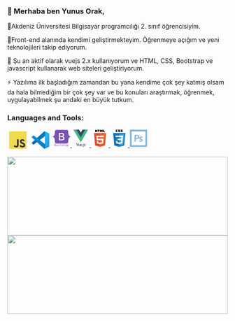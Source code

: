 ### 👋 Merhaba ben Yunus Orak, 
🌱Akdeniz Üniversitesi Bilgisayar programcılığı 2. sınıf öğrencisiyim.  

🌱Front-end alanında kendimi geliştirmekteyim. Öğrenmeye açığım ve yeni teknolojileri takip ediyorum. 

🌱 Şu an aktif olarak vuejs 2.x kullanıyorum ve HTML, CSS, Bootstrap ve javascript kullanarak web siteleri geliştiriyorum. 

⚡ Yazılıma ilk başladığım zamandan bu yana kendime çok şey katmış olsam da hala bilmediğim bir çok şey var ve bu konuları araştırmak, öğrenmek, uygulayabilmek şu andaki en büyük tutkum.



<h3 align="left">Languages and Tools:</h3>
<p align="left">
<a href="https://javascript.com" target="_blank" rel="noreferrer"><img src="https://raw.githubusercontent.com/github/explore/80688e429a7d4ef2fca1e82350fe8e3517d3494d/topics/javascript/javascript.png" alt="Javascript" height="40" style="vertical-align:top; margin:4px"></a>
<a href="https://javascript.com" target="_blank" rel="noreferrer"><img src="https://raw.githubusercontent.com/github/explore/80688e429a7d4ef2fca1e82350fe8e3517d3494d/topics/visual-studio-code/visual-studio-code.png" alt="VS Code" height="40" style="vertical-align:top; margin:4px"></a>
<a href="https://getbootstrap.com" target="_blank" rel="noreferrer"> <img src="https://raw.githubusercontent.com/devicons/devicon/master/icons/bootstrap/bootstrap-plain-wordmark.svg" alt="bootstrap" width="40" height="40"/> </a>
<a href="https://vuejs.org/" target="_blank" rel="noreferrer"><img src="https://raw.githubusercontent.com/devicons/devicon/master/icons/vuejs/vuejs-original-wordmark.svg" alt="vuejs" width="40" height="40"/> </a>
<a href="https://www.w3.org/html/" target="_blank" rel="noreferrer"><img src="https://raw.githubusercontent.com/devicons/devicon/master/icons/html5/html5-original-wordmark.svg" alt="html5" width="40" height="40"/> </a>
<a href="https://www.w3schools.com/css/" target="_blank" rel="noreferrer"><img src="https://raw.githubusercontent.com/devicons/devicon/master/icons/css3/css3-original-wordmark.svg" alt="css3" width="40" height="40"/> </a>
  <a href="https://www.photoshop.com/en" target="_blank" rel="noreferrer"><img src="https://raw.githubusercontent.com/devicons/devicon/master/icons/photoshop/photoshop-line.svg" alt="photoshop" width="40" height="40"/> </a>
</p>


<p align="center">
      <img height="180em" width="100%" style="float:left;" src="https://github-readme-stats.vercel.app/api?username=yunusorak&theme=radical&show_icons=true&count_private=true)"/>
      <img height="180em" width="100%" style="float:left;" src="https://github-readme-stats-eight-theta.vercel.app/api/top-langs/?username=yunusorak&layout=compact&langs_count=8&theme=radical"/>
</p>


<!--[![Top Langs](https://github-readme-stats.vercel.app/api/top-langs/?username=yunusorak)](https://github.com/anuraghazra/github-readme-stats) -->

<!--
**YunusOrak/YunusOrak** is a ✨ _special_ ✨ repository because its `README.md` (this file) appears on your GitHub profile.

Here are some ideas to get you started:

- 🔭 I’m currently working on ...
- 🌱 I’m currently learning ...
- 👯 I’m looking to collaborate on ...
- 🤔 I’m looking for help with ...
- 💬 Ask me about ...
- 📫 How to reach me: ...
- 😄 Pronouns: ...
- ⚡ Fun fact: ...
-->
